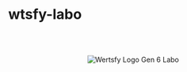 # wtsfy-labo

<div align="center"><br><br>
  
  ![Wertsfy Logo Gen 6 Labo](https://github.com/humbanew/wtsfy-labo/assets/59739253/547e8b85-6275-447a-873f-932a22eefa9a)

</div>
